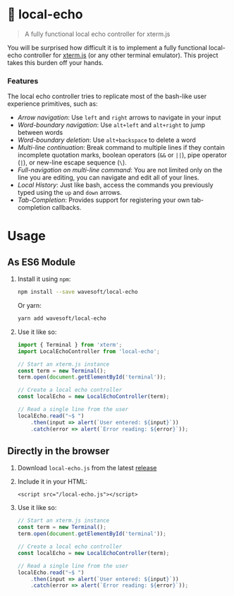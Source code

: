 # 📢 local-echo

> A fully functional local echo controller for xterm.js

You will be surprised how difficult it is to implement a fully functional local-echo controller for [xterm.js](https://github.com/xtermjs/xterm.js) (or any other terminal emulator). This project takes this burden off your hands.

### Features

The local echo controller tries to replicate most of the bash-like user experience primitives, such as:

- _Arrow navigation_: Use `left` and `right` arrows to navigate in your input
- _Word-boundary navigation_: Use `alt+left` and `alt+right` to jump between words
- _Word-boundary deletion_: Use `alt+backspace` to delete a word
- _Multi-line continuation_: Break command to multiple lines if they contain incomplete quotation marks, boolean operators (`&&` or `||`), pipe operator (`|`), or new-line escape sequence (`\`).
- _Full-navigation on multi-line command_: You are not limited only on the line you are editing, you can navigate and edit all of your lines.
- _Local History_: Just like bash, access the commands you previously typed using the `up` and `down` arrows.
- _Tab-Completion_: Provides support for registering your own tab-completion callbacks.

# Usage

## As ES6 Module

1. Install it using `npm`:

    ```sh
    npm install --save wavesoft/local-echo
    ```

    Or yarn:

    ```sh
    yarn add wavesoft/local-echo
    ```

2. Use it like so:

    ```js
    import { Terminal } from 'xterm';
    import LocalEchoController from 'local-echo';

    // Start an xterm.js instance
    const term = new Terminal();
    term.open(document.getElementById('terminal'));

    // Create a local echo controller
    const localEcho = new LocalEchoController(term);

    // Read a single line from the user
    localEcho.read("~$ ")
        .then(input => alert(`User entered: ${input}`))
        .catch(error => alert(`Error reading: ${error}`));
    ```

## Directly in the browser

1. Download `local-echo.js` from the latest [release](/wavesoft/local-echo/releases)
2. Include it in your HTML:

    ```
    <script src="/local-echo.js"></script>
    ```

3. Use it like so:

    ```js
    // Start an xterm.js instance
    const term = new Terminal();
    term.open(document.getElementById('terminal'));

    // Create a local echo controller
    const localEcho = new LocalEchoController(term);

    // Read a single line from the user
    localEcho.read("~$ ")
        .then(input => alert(`User entered: ${input}`))
        .catch(error => alert(`Error reading: ${error}`));
    ```

